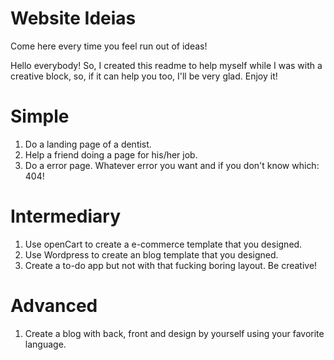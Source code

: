 # Website Ideias
Come here every time you feel run out of ideas!

Hello everybody! So, I created this readme to help myself while I was with a creative block, so, if it can help you too, I'll be very glad. Enjoy it!

# Simple

1. Do a landing page of a dentist.
2. Help a friend doing a page for his/her job.
3. Do a error page. Whatever error you want and if you don't know which: 404!

# Intermediary

1. Use openCart to create a e-commerce template that you designed.
2. Use Wordpress to create an blog template that you designed.
3. Create a to-do app but not with that fucking boring layout. Be creative!

# Advanced

1. Create a blog with back, front and design by yourself using your favorite language.
